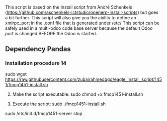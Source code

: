 This script is based on the install script from André Schenkels (https://github.com/aschenkels-ictstudio/openerp-install-scripts)
but goes a bit further. This script will also give you the ability to define an xmlrpc_port in the .conf file that is generated under /etc/
This script can be safely used in a multi-odoo code base server because the default Odoo port is changed BEFORE the Odoo is started.


<h2>Dependency Pandas </h2>

<h3>Installation procedure 14</h3>

sudo wget https://raw.githubusercontent.com/zubairahmedbgd/eagle_install_script/1451/fmcp1451-install.sh

2. Make the script executable:
sudo chmod +x fmcp1451-install.sh

3. Execute the script:
sudo ./fmcp1451-install.sh



sudo /etc/init.d/fmcp1451-server stop


```
